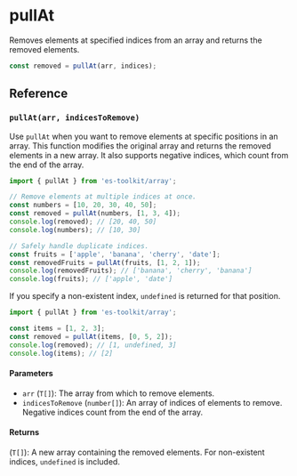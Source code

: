 # pullAt

Removes elements at specified indices from an array and returns the removed elements.

```typescript
const removed = pullAt(arr, indices);
```

## Reference

### `pullAt(arr, indicesToRemove)`

Use `pullAt` when you want to remove elements at specific positions in an array. This function modifies the original array and returns the removed elements in a new array. It also supports negative indices, which count from the end of the array.

```typescript
import { pullAt } from 'es-toolkit/array';

// Remove elements at multiple indices at once.
const numbers = [10, 20, 30, 40, 50];
const removed = pullAt(numbers, [1, 3, 4]);
console.log(removed); // [20, 40, 50]
console.log(numbers); // [10, 30]

// Safely handle duplicate indices.
const fruits = ['apple', 'banana', 'cherry', 'date'];
const removedFruits = pullAt(fruits, [1, 2, 1]);
console.log(removedFruits); // ['banana', 'cherry', 'banana']
console.log(fruits); // ['apple', 'date']
```

If you specify a non-existent index, `undefined` is returned for that position.

```typescript
import { pullAt } from 'es-toolkit/array';

const items = [1, 2, 3];
const removed = pullAt(items, [0, 5, 2]);
console.log(removed); // [1, undefined, 3]
console.log(items); // [2]
```

#### Parameters

- `arr` (`T[]`): The array from which to remove elements.
- `indicesToRemove` (`number[]`): An array of indices of elements to remove. Negative indices count from the end of the array.

#### Returns

(`T[]`): A new array containing the removed elements. For non-existent indices, `undefined` is included.
